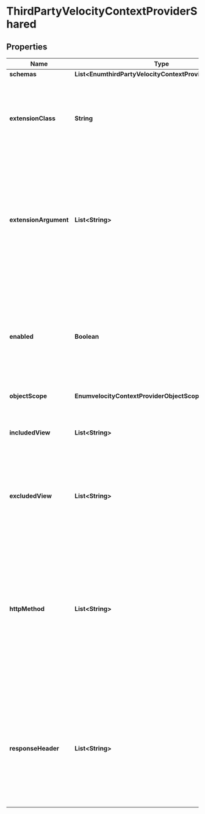 

# ThirdPartyVelocityContextProviderShared


## Properties

| Name | Type | Description | Notes |
|------------ | ------------- | ------------- | -------------|
|**schemas** | **List&lt;EnumthirdPartyVelocityContextProviderSchemaUrn&gt;** |  |  |
|**extensionClass** | **String** | The fully-qualified name of the Java class providing the logic for the Third Party Velocity Context Provider. |  |
|**extensionArgument** | **List&lt;String&gt;** | The set of arguments used to customize the behavior for the Third Party Velocity Context Provider. Each configuration property should be given in the form &#39;name&#x3D;value&#39;. |  [optional] |
|**enabled** | **Boolean** | Indicates whether this Velocity Context Provider is enabled. If set to &#39;false&#39; this Velocity Context Provider will not contribute context content for any requests. |  [optional] |
|**objectScope** | **EnumvelocityContextProviderObjectScopeProp** |  |  [optional] |
|**includedView** | **List&lt;String&gt;** | The name of a view for which this Velocity Context Provider will contribute content. |  [optional] |
|**excludedView** | **List&lt;String&gt;** | The name of a view for which this Velocity Context Provider will not contribute content. |  [optional] |
|**httpMethod** | **List&lt;String&gt;** | Specifies the set of HTTP methods handled by this Velocity Context Provider, which will perform actions necessary to fulfill the request before updating the context for the response. The values of this property are not case-sensitive. |  [optional] |
|**responseHeader** | **List&lt;String&gt;** | Specifies HTTP header fields and values added to response headers for template page requests to which this Velocity Context Provider contributes content. |  [optional] |



